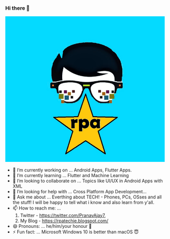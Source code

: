 ### Hi there 👋

   ![Image of cartoon - rpa](https://github.com/sairpa/sairpa/blob/master/rpa.jpg)


- 🔭 I’m currently working on ...
    Android Apps, Flutter Apps.
- 🌱 I’m currently learning ...
    Flutter and Machine Learning
- 👯 I’m looking to collaborate on ...
    Topics like UI/UX in Android Apps with XML
- 🤔 I’m looking for help with ...
    Cross Platform App Development...
- 💬 Ask me about ...
    Everthing about TECH! - Phones, PCs, OSses and all the stuff! I will be happy to tell what i know and also learn from y'all.
- 📫 How to reach me: ...
    1. Twitter - https://twitter.com/PranavAjay7, 
    2. My Blog - https://rpatechie.blogspot.com/
- 😄 Pronouns: ...
    he/him/your honour 🤣
- ⚡ Fun fact: ...
    Microsoft Windows 10 is better than macOS 😇 

